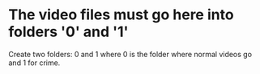 # The video files must go here into folders '0' and '1'

Create two folders: 0 and 1 where 0 is the folder where normal videos go and 1 for crime.
